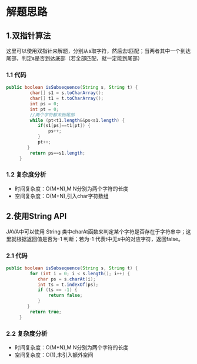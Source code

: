 # 解题思路

## 1.双指针算法

这里可以使用双指针来解题，分别从s取字符，然后去t匹配；当两者其中一个到达尾部，判定s是否到达底部（若全部匹配，就一定能到尾部）

###  1.1 代码

```java
public boolean isSubsequence(String s, String t) {
		 char[] s1 = s.toCharArray();
		 char[] t1 = t.toCharArray();
		 int ps = 0;
		 int pt = 0;
		 //两个字符都未到尾部
		 while (pt<t1.length&&ps<s1.length) {
			if(s1[ps]==t1[pt]) {
				ps++;
			}
			pt++;		
		}
		 return ps==s1.length;
	 }
```

### 1.2 复杂度分析

* 时间复杂度：O(M*N),M N分别为两个字符的长度
* 空间复杂度：O(M+N),引入char字符数组

## 2.使用String API

JAVA中可以使用 String 类中charAt函数来判定某个字符是否存在于字符串中；这里就根据返回值是否为-1 判断；若为-1 代表t中无s中的对应字符，返回false。

### 2.1 代码

```java
public boolean isSubsequence(String s, String t) {
		 for (int i = 0; i < s.length(); i++) {
			char ps = s.charAt(i);
			int ts = t.indexOf(ps);
			if (ts == -1) {
				return false;
			}
		}
		 return true;
	 }
```

### 2.2 复杂度分析

* 时间复杂度：O(M*N),M N分别为两个字符的长度
* 空间复杂度：O(1),未引入额外空间

